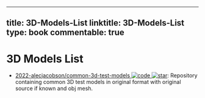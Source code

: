 
---
title: 3D-Models-List
linktitle: 3D-Models-List
type: book
commentable: true
---

# 3D Models List

- [2022-alecjacobson/common-3d-test-models ![code](https://ng-tech.icu/assets/code.svg) ![star](https://img.shields.io/github/stars/alecjacobson/common-3d-test-models)](https://github.com/alecjacobson/common-3d-test-models): Repository containing common 3D test models in original format with original source if known and obj mesh.

    